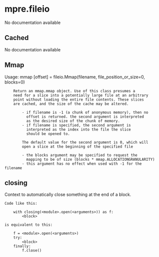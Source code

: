 mpre.fileio
========
No documentation available

Cached
--------
No documentation available

Mmap
--------
Usage: mmap [offset] = fileio.Mmap(filename, 
                                          file_position_or_size=0,
                                          blocks=0)
                                 
        Return an mmap.mmap object. Use of this class presumes a
        need for a slice into a potentially large file at an arbitrary
        point without loading the entire file contents. These slices
        are cached, and the size of the cache may be altered.
        
            - if filename is -1 (a chunk of anonymous memory), then no 
              offset is returned. the second argument is interpreted
              as the desired size of the chunk of memory.
            - if filename is specified, the second argument is
              interpreted as the index into the file the slice
              should be opened to.
            
            The default value for the second argument is 0, which will
            open a slice at the beginning of the specified file
            
            - the blocks argument may be specified to request the
              mapping to be of size (blocks * mmap.ALLOCATIONGRANULARITY)
            - this argument has no effect when used with -1 for the filename
            
            

closing
--------
Context to automatically close something at the end of a block.

    Code like this:

        with closing(<module>.open(<arguments>)) as f:
            <block>

    is equivalent to this:

        f = <module>.open(<arguments>)
        try:
            <block>
        finally:
            f.close()

    